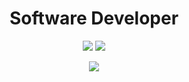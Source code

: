 <h1 align="center"> Software Developer </h1>

<p align="center">
    <img src="https://github-readme-stats.vercel.app/api?username=emidev98&show_icons=true&count_private=true&theme=highcontrast&hide_border=true&bg_color=00000000&hide_rank=true&text_color=adbac7&title_color=adbac7&icon_color=fa8b00"/>
    <img src="https://github-readme-stats.vercel.app/api/top-langs/?username=emidev98&hide_border=true&bg_color=00000000&langs_count=8&hide=blade,less,css,scss,html,javascript&hide_title=true&text_color=adbac7&title_color=adbac7&exclue-repo=kobayashi-maru,multi-platform-development,image-gallery,css3-collage-gallery,web-curriculum,web-curriculum-2,investments-analytics,platzi-translator,multi-platform-development&layout=compact"/>
</p>

<p align="center">
    <img src="https://github-readme-streak-stats.herokuapp.com/?user=emidev98&theme=dark&hide_border=true&date_format=j%20M%5B%20Y%5D&currStreakNum=ADBAC7&fire=FA8B00&sideNums=ADBAC7&sideLabels=ADBAC7&dates=ADBAC7&currStreakLabel=ADBAC7&border=00000000&stroke=ADBAC7&background=00000000&ring=FA8B000"/>
</p>
